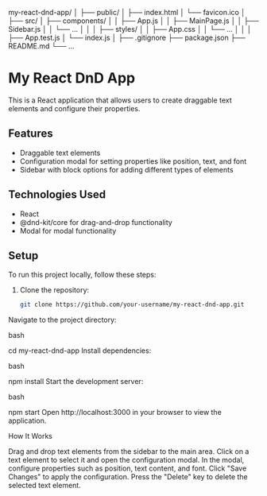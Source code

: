 my-react-dnd-app/
│
├── public/
│   ├── index.html
│   └── favicon.ico
│
├── src/
│   ├── components/
│   │   ├── App.js
│   │   ├── MainPage.js
│   │   ├── Sidebar.js
│   │   └── ...
│   │
│   ├── styles/
│   │   ├── App.css
│   │   └── ...
│   │
│   ├── App.test.js
│   └── index.js
│
├── .gitignore
├── package.json
├── README.md
└── ...

# My React DnD App

This is a React application that allows users to create draggable text elements and configure their properties.

## Features

- Draggable text elements
- Configuration modal for setting properties like position, text, and font
- Sidebar with block options for adding different types of elements

## Technologies Used

- React
- @dnd-kit/core for drag-and-drop functionality
- Modal for modal functionality

## Setup

To run this project locally, follow these steps:

1. Clone the repository:

   ```bash
   git clone https://github.com/your-username/my-react-dnd-app.git
Navigate to the project directory:

bash

cd my-react-dnd-app
Install dependencies:

bash

npm install
Start the development server:

bash

npm start
Open http://localhost:3000 in your browser to view the application.

How It Works

Drag and drop text elements from the sidebar to the main area.
Click on a text element to select it and open the configuration modal.
In the modal, configure properties such as position, text content, and font.
Click "Save Changes" to apply the configuration.
Press the "Delete" key to delete the selected text element.